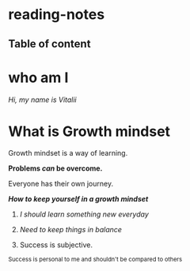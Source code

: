# reading-notes

## Table of content ##

# who am I

 *Hi, my name is Vitalii*

# **What is Growth mindset**

Growth mindset is a way of learning. 

**Problems _can_ be overcome.**

Everyone has their own journey. 

***How to keep yourself in a growth mindset***

1) _I should learn something new everyday_

2) _Need to keep things in balance_

3) Success is subjective. 

<sub>Success is personal to me and shouldn't be compared to others</sub>
